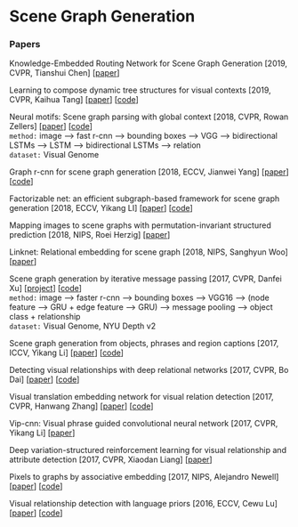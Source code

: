 # Scene Graph Generation

### Papers

Knowledge-Embedded Routing Network for Scene Graph Generation \[2019, CVPR, Tianshui Chen\] \[[paper](http://openaccess.thecvf.com/content_CVPR_2019/papers/Chen_Knowledge-Embedded_Routing_Network_for_Scene_Graph_Generation_CVPR_2019_paper.pdf)\]

Learning to compose dynamic tree structures for visual contexts \[2019, CVPR, Kaihua Tang\] \[[paper](http://openaccess.thecvf.com/content_CVPR_2019/papers/Tang_Learning_to_Compose_Dynamic_Tree_Structures_for_Visual_Contexts_CVPR_2019_paper.pdf)\] \[[code](https://github.com/KaihuaTang/VCTree-Scene-Graph-Generation)\]

Neural motifs: Scene graph parsing with global context \[2018, CVPR, Rowan Zellers\] \[[paper](http://openaccess.thecvf.com/content_cvpr_2018/papers/Zellers_Neural_Motifs_Scene_CVPR_2018_paper.pdf)\] \[[code](https://github.com/rowanz/neural-motifs)\]<br/>
`method:` image --> fast r-cnn --> bounding boxes --> VGG --> bidirectional LSTMs --> LSTM --> bidirectional LSTMs --> relation<br/>
`dataset:` Visual Genome

Graph r-cnn for scene graph generation \[2018, ECCV, Jianwei Yang\] \[[paper](http://openaccess.thecvf.com/content_ECCV_2018/papers/Jianwei_Yang_Graph_R-CNN_for_ECCV_2018_paper.pdf)\] \[[code](https://github.com/jwyang/graph-rcnn.pytorch)\]

Factorizable net: an efficient subgraph-based framework for scene graph generation \[2018, ECCV, Yikang LI\] \[[paper](http://openaccess.thecvf.com/content_ECCV_2018/papers/Yikang_LI_Factorizable_Net_An_ECCV_2018_paper.pdf)\] \[[code](https://github.com/yikang-li/FactorizableNet)\]

Mapping images to scene graphs with permutation-invariant structured prediction \[2018, NIPS, Roei Herzig\] \[[paper](https://papers.nips.cc/paper/7951-mapping-images-to-scene-graphs-with-permutation-invariant-structured-prediction.pdf)\]

Linknet: Relational embedding for scene graph \[2018, NIPS, Sanghyun Woo\] \[[paper](https://papers.nips.cc/paper/7337-linknet-relational-embedding-for-scene-graph.pdf)\]

Scene graph generation by iterative message passing \[2017, CVPR, Danfei Xu\] \[[project](https://cs.stanford.edu/~danfei/scene-graph/)\] \[[code](https://github.com/danfeiX/scene-graph-TF-release)\]<br/>
`method:` image --> faster r-cnn --> bounding boxes --> VGG16 --> (node feature --> GRU + edge feature --> GRU) --> message pooling --> object class + relationship<br/>
`dataset:` Visual Genome, NYU Depth v2

Scene graph generation from objects, phrases and region captions \[2017, ICCV, Yikang Li\] \[[paper](http://openaccess.thecvf.com/content_ICCV_2017/papers/Li_Scene_Graph_Generation_ICCV_2017_paper.pdf)\] \[[code](https://github.com/yikang-li/MSDN)\]

Detecting visual relationships with deep relational networks \[2017, CVPR, Bo Dai\] \[[paper](http://openaccess.thecvf.com/content_cvpr_2017/papers/Dai_Detecting_Visual_Relationships_CVPR_2017_paper.pdf)\] \[[code](https://github.com/doubledaibo/drnet_cvpr2017)\]

Visual translation embedding network for visual relation detection \[2017, CVPR, Hanwang Zhang\] \[[paper](http://openaccess.thecvf.com/content_cvpr_2017/papers/Zhang_Visual_Translation_Embedding_CVPR_2017_paper.pdf)\] \[[code](https://github.com/zawlin/cvpr17_vtranse)\]

Vip-cnn: Visual phrase guided convolutional neural network \[2017, CVPR, Yikang Li\] \[[paper](http://openaccess.thecvf.com/content_cvpr_2017/papers/Li_ViP-CNN_Visual_Phrase_CVPR_2017_paper.pdf)\]

Deep variation-structured reinforcement learning for visual relationship and attribute detection \[2017, CVPR, Xiaodan Liang\] \[[paper](http://openaccess.thecvf.com/content_cvpr_2017/papers/Liang_Deep_Variation-Structured_Reinforcement_CVPR_2017_paper.pdf)\]

Pixels to graphs by associative embedding \[2017, NIPS, Alejandro Newell\] \[[paper](http://papers.nips.cc/paper/6812-pixels-to-graphs-by-associative-embedding.pdf)\] \[[code](https://github.com/princeton-vl/px2graph)\]

Visual relationship detection with language priors \[2016, ECCV, Cewu Lu\] \[[paper](https://www-cs.stanford.edu/people/ranjaykrishna/vrd/vrd.pdf)\] \[[code](https://github.com/Prof-Lu-Cewu/Visual-Relationship-Detection)\]



